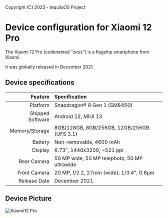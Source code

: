 Copyright (C) 2023 - tequilaOS Project

Device configuration for Xiaomi 12 Pro
=========================================

The Xiaomi 12 Pro (codenamed _"zeus"_) is a flagship smartphone from Xiaomi.

It was globally released in December 2021.

## Device specifications

| Feature | Specification |
| ------: | :------------ |
| Platform | Snapdragon® 8 Gen 1 (SM8450) |
| Shipped Software | Android 12, MIUI 13 |
| Memory/Storage | 8GB/128GB, 8GB/256GB, 12GB/256GB (UFS 3.1) |
| Battery | Non-removable, 4600 mAh |
| Display | 6.73″, 1440x3200, ~521 ppi |
| Rear Camera | 50 MP wide, 50 MP telephoto, 50 MP ultrawide |
| Front Camera | 20 MP, f/2.2, 27mm (wide), 1/3.4", 0.8µm |
| Release Date | December 2021 |

## Device Picture

![Xiaomi12 Pro](https://files.refurbed.com/pi/xiaomi-12-pro-1650525985.jpg "Xiaomi 12 Pro")
